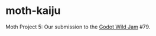 # moth-kaiju
Moth Project 5: Our submission to the [Godot Wild Jam](https://itch.io/jam/godot-wild-jam-79) #79.
